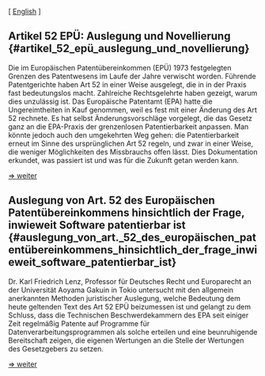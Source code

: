 \[ [English](http:Epue52ExegEn "wikilink") \]

## Artikel 52 EPÜ: Auslegung und Novellierung {#artikel_52_epü_auslegung_und_novellierung}

Die im Europäischen Patentübereinkommen (EPÜ) 1973 festgelegten Grenzen
des Patentwesens im Laufe der Jahre verwischt worden. Führende
Patentgerichte haben Art 52 in einer Weise ausgelegt, die in in der
Praxis fast bedeutungslos macht. Zahlreiche Rechtsgelehrte haben
gezeigt, warum dies unzulässig ist. Das Europäische Patentamt (EPA)
hatte die Ungereimtheiten in Kauf genommen, weil es fest mit einer
Änderung des Art 52 rechnete. Es hat selbst Änderungsvorschläge
vorgelegt, die das Gesetz ganz an die EPA-Praxis der grenzenlosen
Patentierbarkeit anpassen. Man könnte jedoch auch den umgekehrten Weg
gehen: die Patentierbarkeit erneut im Sinne des ursprünglichen Art 52
regeln, und zwar in einer Weise, die weniger Möglichkeiten des
Missbrauchs offen lässt. Dies Dokumentation erkundet, was passiert ist
und was für die Zukunft getan werden kann.

[=> weiter](http://swpat.ffii.org/stidi/epue52/index.de.html "wikilink")

## Auslegung von Art. 52 des Europäischen Patentübereinkommens hinsichtlich der Frage, inwieweit Software patentierbar ist {#auslegung_von_art._52_des_europäischen_patentübereinkommens_hinsichtlich_der_frage_inwieweit_software_patentierbar_ist}

Dr. Karl Friedrich Lenz, Professor für Deutsches Recht und Europarecht
an der Universität Aoyama Gakuin in Tokio untersucht mit den allgemein
anerkannten Methoden juristischer Auslegung, welche Bedeutung dem heute
geltenden Text des Art 52 EPÜ beizumessen ist und gelangt zu dem
Schluss, dass die Technischen Beschwerdekammern des EPA seit einiger
Zeit regelmäßig Patente auf Programme für Datenverarbeitungsprogrammen
als solche erteilen und eine beunruhigende Bereitschaft zeigen, die
eigenen Wertungen an die Stelle der Wertungen des Gesetzgebers zu
setzen.

[=>
weiter](http://swpat.ffii.org/stidi/epc52/exeg/index.de.html "wikilink")
